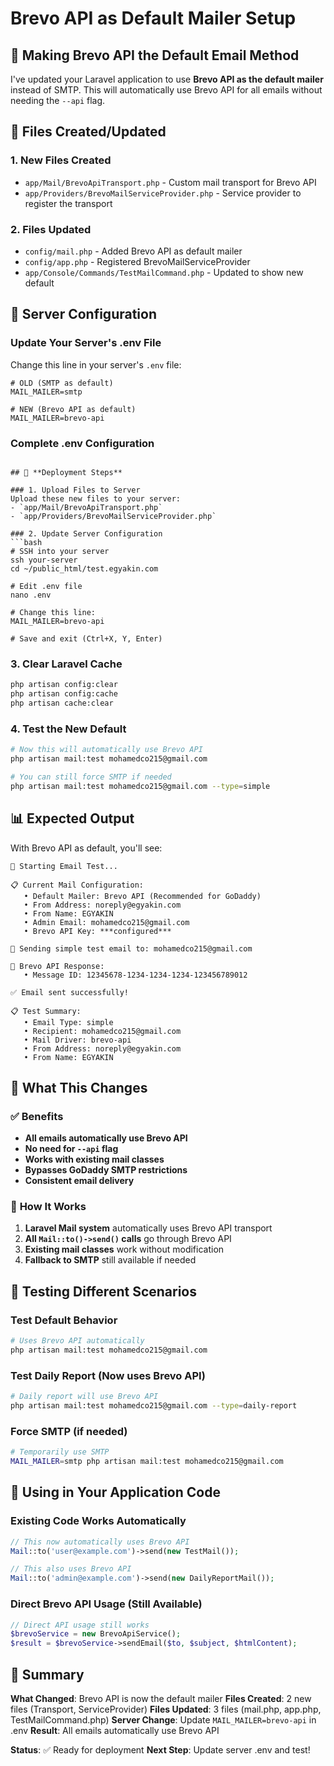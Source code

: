 # Brevo API as Default Mailer Setup

## 🎯 **Making Brevo API the Default Email Method**

I've updated your Laravel application to use **Brevo API as the default mailer** instead of SMTP. This will automatically use Brevo API for all emails without needing the `--api` flag.

## 🔧 **Files Created/Updated**

### 1. **New Files Created**
- `app/Mail/BrevoApiTransport.php` - Custom mail transport for Brevo API
- `app/Providers/BrevoMailServiceProvider.php` - Service provider to register the transport

### 2. **Files Updated**
- `config/mail.php` - Added Brevo API as default mailer
- `config/app.php` - Registered BrevoMailServiceProvider
- `app/Console/Commands/TestMailCommand.php` - Updated to show new default

## 🚀 **Server Configuration**

### Update Your Server's .env File

Change this line in your server's `.env` file:

```env
# OLD (SMTP as default)
MAIL_MAILER=smtp

# NEW (Brevo API as default)
MAIL_MAILER=brevo-api
```

### Complete .env Configuration


```

## 🚀 **Deployment Steps**

### 1. Upload Files to Server
Upload these new files to your server:
- `app/Mail/BrevoApiTransport.php`
- `app/Providers/BrevoMailServiceProvider.php`

### 2. Update Server Configuration
```bash
# SSH into your server
ssh your-server
cd ~/public_html/test.egyakin.com

# Edit .env file
nano .env

# Change this line:
MAIL_MAILER=brevo-api

# Save and exit (Ctrl+X, Y, Enter)
```

### 3. Clear Laravel Cache
```bash
php artisan config:clear
php artisan config:cache
php artisan cache:clear
```

### 4. Test the New Default
```bash
# Now this will automatically use Brevo API
php artisan mail:test mohamedco215@gmail.com

# You can still force SMTP if needed
php artisan mail:test mohamedco215@gmail.com --type=simple
```

## 📊 **Expected Output**

With Brevo API as default, you'll see:

```
🚀 Starting Email Test...

📋 Current Mail Configuration:
   • Default Mailer: Brevo API (Recommended for GoDaddy)
   • From Address: noreply@egyakin.com
   • From Name: EGYAKIN
   • Admin Email: mohamedco215@gmail.com
   • Brevo API Key: ***configured***

📧 Sending simple test email to: mohamedco215@gmail.com

📡 Brevo API Response:
   • Message ID: 12345678-1234-1234-1234-123456789012

✅ Email sent successfully!

📋 Test Summary:
   • Email Type: simple
   • Recipient: mohamedco215@gmail.com
   • Mail Driver: brevo-api
   • From Address: noreply@egyakin.com
   • From Name: EGYAKIN
```

## 🎯 **What This Changes**

### ✅ **Benefits**
- **All emails automatically use Brevo API**
- **No need for `--api` flag**
- **Works with existing mail classes**
- **Bypasses GoDaddy SMTP restrictions**
- **Consistent email delivery**

### 🔧 **How It Works**
1. **Laravel Mail system** automatically uses Brevo API transport
2. **All `Mail::to()->send()` calls** go through Brevo API
3. **Existing mail classes** work without modification
4. **Fallback to SMTP** still available if needed

## 🧪 **Testing Different Scenarios**

### Test Default Behavior
```bash
# Uses Brevo API automatically
php artisan mail:test mohamedco215@gmail.com
```

### Test Daily Report (Now uses Brevo API)
```bash
# Daily report will use Brevo API
php artisan mail:test mohamedco215@gmail.com --type=daily-report
```

### Force SMTP (if needed)
```bash
# Temporarily use SMTP
MAIL_MAILER=smtp php artisan mail:test mohamedco215@gmail.com
```

## 🔧 **Using in Your Application Code**

### Existing Code Works Automatically
```php
// This now automatically uses Brevo API
Mail::to('user@example.com')->send(new TestMail());

// This also uses Brevo API
Mail::to('admin@example.com')->send(new DailyReportMail());
```

### Direct Brevo API Usage (Still Available)
```php
// Direct API usage still works
$brevoService = new BrevoApiService();
$result = $brevoService->sendEmail($to, $subject, $htmlContent);
```

## 🎯 **Summary**

**What Changed**: Brevo API is now the default mailer
**Files Created**: 2 new files (Transport, ServiceProvider)
**Files Updated**: 3 files (mail.php, app.php, TestMailCommand.php)
**Server Change**: Update `MAIL_MAILER=brevo-api` in .env
**Result**: All emails automatically use Brevo API

**Status**: ✅ Ready for deployment
**Next Step**: Update server .env and test!
